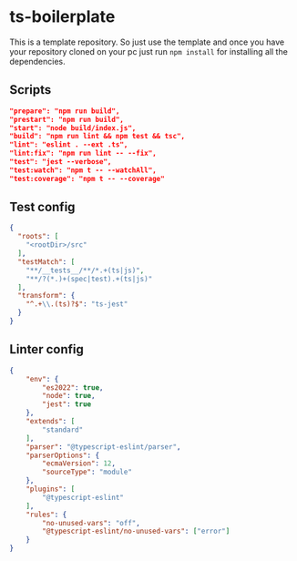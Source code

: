 # ts-boilerplate

This is a template repository. So just use the template and once you have your repository cloned on your pc just run `npm install` for installing all the dependencies.

## Scripts

```json
"prepare": "npm run build",
"prestart": "npm run build",
"start": "node build/index.js",
"build": "npm run lint && npm test && tsc",
"lint": "eslint . --ext .ts",
"lint:fix": "npm run lint -- --fix",
"test": "jest --verbose",
"test:watch": "npm t -- --watchAll",
"test:coverage": "npm t -- --coverage"
```

## Test config

```json
{
  "roots": [
    "<rootDir>/src"
  ],
  "testMatch": [
    "**/__tests__/**/*.+(ts|js)", 
    "**/?(*.)+(spec|test).+(ts|js)"
  ],
  "transform": {
    "^.+\\.(ts)?$": "ts-jest"
  }
}
```

## Linter config

```json
{
    "env": {
        "es2022": true,
        "node": true,
        "jest": true
    },
    "extends": [
        "standard"
    ],
    "parser": "@typescript-eslint/parser",
    "parserOptions": {
        "ecmaVersion": 12,
        "sourceType": "module"
    },
    "plugins": [
        "@typescript-eslint"
    ],
    "rules": {
        "no-unused-vars": "off",
        "@typescript-eslint/no-unused-vars": ["error"]
    }
}
```
